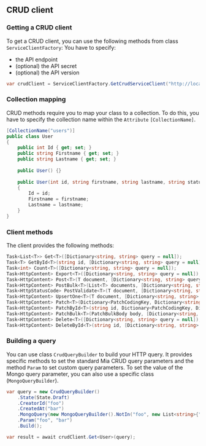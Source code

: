 ## CRUD client

### Getting a CRUD client
To get a CRUD client, you can use the following methods from class `ServiceClientFactory`:
You have to specify:
+ the API endpoint
+ (optional) the API secret
+ (optional) the API version

 ```csharp
var crudClient = ServiceClientFactory.GetCrudServiceClient("http://localhost:300O", "my-secret", 2);
 ```

 ### Collection mapping
CRUD methods require you to map your class to a collection. To do this, you have to specify the collection name within the `Attribute` ``[CollectionName]``.   

```csharp
[CollectionName("users")]
public class User
{
    public int Id { get; set; }
    public string Firstname { get; set; }
    public string Lastname { get; set; }
    
    public User() {}
    
    public User(int id, string firstname, string lastname, string status)
    {
        Id = id;
        Firstname = firstname;
        Lastname = lastname;
    }
}
``` 


### Client methods
The client provides the following methods:

```csharp
Task<List<T>> Get<T>([Dictionary<string, string> query = null]);
Task<T> GetById<T>(string id, [Dictionary<string, string> query = null]);
Task<int> Count<T>([Dictionary<string, string> query = null]);
Task<HttpContent> Export<T>([Dictionary<string, string> query = null]);
Task<HttpContent> Post<T>(T document, [Dictionary<string, string> query = null]);
Task<HttpContent> PostBulk<T>(List<T> documents, [Dictionary<string, string> query = null]);
Task<HttpStatusCode> PostValidate<T>(T document, [Dictionary<string, string> query = null]);
Task<HttpContent> UpsertOne<T>(T document, [Dictionary<string, string> query = null]);
Task<HttpContent> Patch<T>(Dictionary<PatchCodingKey, Dictionary<string, object>> body, [Dictionary<string, string> query = null]);
Task<HttpContent> PatchById<T>(string id, Dictionary<PatchCodingKey, Dictionary<string, object>> body,[Dictionary<string, string> query = null]);
Task<HttpContent> PatchBulk<T>(PatchBulkBody body, [Dictionary<string, string> query = null]);
Task<HttpContent> Delete<T>([Dictionary<string, string> query = null]);
Task<HttpContent> DeleteById<T>(string id, [Dictionary<string, string> query = null]);
 ```

 ### Building a query
 You can use class `CrudQueryBuilder` to build your HTTP query.
 It provides specific methods to set the standard Mia CRUD query parameters and the method `Param` to set custom query parameters.
 To set the value of the Mongo query parameter, you can also use a specific class (`MongoQueryBuilder`).

```csharp
var query = new CrudQueryBuilder()
    .State(State.Draft)
    .CreatorId("foo")
    .CreatedAt("bar")
    .MongoQuery(new MongoQueryBuilder().NotIn("foo", new List<string>{"bar", "baz"}))
    .Param("foo", "bar")
    .Build();

var result = await crudClient.Get<User>(query);
``` 
